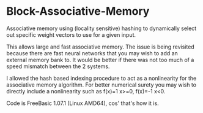 # Block-Associative-Memory
Associative memory using (locality sensitive) hashing to dynamically select out specific weight vectors to use for a given input.

This allows large and fast associative memory. The issue is being revisited because there are fast neural networks that you may wish to add an external memory bank to. It would be better if there was not too much of a speed mismatch between the 2 systems.

I allowed the hash based indexing procedure to act as a nonlinearity for the associative memory algorithm. For better numerical surety you may wish to directly include a nonlinearity such as f(x)=1 x>=0, f(x)=-1 x<0.

Code is FreeBasic 1.07.1 (Linux AMD64), cos' that's how it is.
